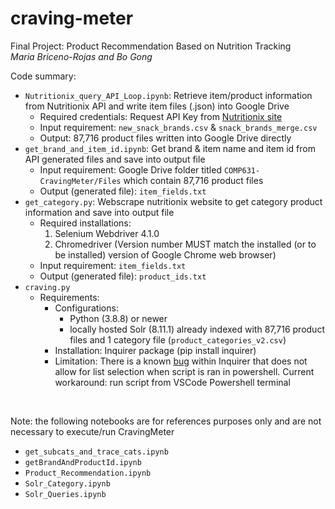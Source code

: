 # craving-meter   
Final Project: Product Recommendation Based on Nutrition Tracking   
_Maria Briceno-Rojas and Bo Gong_   

Code summary:
- `Nutritionix_query_API_Loop.ipynb`: Retrieve item/product information from Nutritionix API and write item files (.json) into Google Drive
    - Required credentials: Request API Key from [Nutritionix site](https://developer.nutritionix.com/signup) 
    - Input requirement: `new_snack_brands.csv` & `snack_brands_merge.csv`
    - Output: 87,716 product files written into Google Drive directly
- `get_brand_and_item_id.ipynb`: Get brand & item name and item id from API generated files and save into output file
    - Input requirement: Google Drive folder titled `COMP631-CravingMeter/Files` which contain 87,716 product files 
    - Output (generated file): `item_fields.txt` 
- `get_category.py`: Webscrape nutritionix website to get category product information and save into output file
    - Required installations: 
        1. Selenium Webdriver 4.1.0
        2. Chromedriver (Version number MUST match the installed (or to be installed) version of Google Chrome web browser)
    - Input requirement: `item_fields.txt`
    - Output (generated file): `product_ids.txt`
- `craving.py`
    - Requirements:
      - Configurations: 
        - Python (3.8.8) or newer
        - locally hosted Solr (8.11.1) already indexed with 87,716 product files and 1 category file (`product_categories_v2.csv`)
      - Installation: Inquirer package (pip install inquirer)
      - Limitation: There is a known [bug](https://github.com/magmax/python-inquirer/issues/117) within Inquirer that does not allow for list selection when script is ran in powershell. Current workaround: run script from VSCode Powershell terminal 

<br>

Note: the following notebooks are for references purposes only and are not necessary to execute/run CravingMeter
- `get_subcats_and_trace_cats.ipynb`
- `getBrandAndProductId.ipynb`
- `Product_Recommendation.ipynb`
- `Solr_Category.ipynb`
- `Solr_Queries.ipynb`
    
